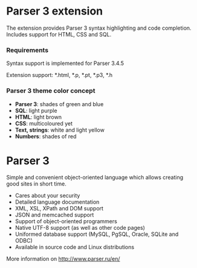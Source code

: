 # Parser 3 extension

The extension provides Parser 3 syntax highlighting and code completion. Includes support for HTML, CSS and SQL.

### Requirements

Syntax support is implemented for Parser 3.4.5

Extension support: *.html, *.p, *.pt, *.p3, *.h

### Parser 3 theme color concept

* **Parser 3**: shades of green and blue
* **SQL**: light purple
* **HTML**: light brown
* **CSS**: multicoloured yet
* **Text, strings**: white and light yellow
* **Numbers**: shades of red

# Parser 3

Simple and convenient object-oriented language which allows creating good sites in short time.

*   Cares about your security
*   Detailed language documentation
*   XML, XSL, XPath and DOM support
*   JSON and memcached support
*   Support of object-oriented programmers
*   Native UTF-8 support (as well as other code pages)
*   Uniformed database support (MySQL, PgSQL, Oracle, SQLite and ODBC)
*   Available in source code and Linux distributions

More information on http://www.parser.ru/en/
